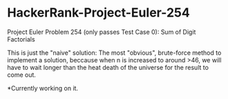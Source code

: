 # HackerRank-Project-Euler-254


Project Euler Problem 254 (only passes Test Case 0):
Sum of Digit Factorials

This is just the "naive" solution: The most "obvious", brute-force method to implement a solution, beccause when n is increased to around >46, we will have to wait longer than the heat death of the universe for the result to come out.

*Currently working on it.
